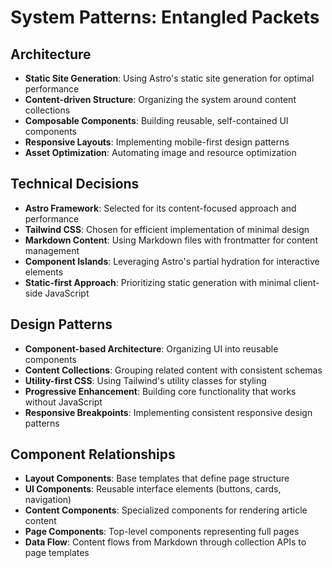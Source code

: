 # System Patterns: Entangled Packets

## Architecture
- **Static Site Generation**: Using Astro's static site generation for optimal performance
- **Content-driven Structure**: Organizing the system around content collections
- **Composable Components**: Building reusable, self-contained UI components
- **Responsive Layouts**: Implementing mobile-first design patterns
- **Asset Optimization**: Automating image and resource optimization

## Technical Decisions
- **Astro Framework**: Selected for its content-focused approach and performance
- **Tailwind CSS**: Chosen for efficient implementation of minimal design
- **Markdown Content**: Using Markdown files with frontmatter for content management
- **Component Islands**: Leveraging Astro's partial hydration for interactive elements
- **Static-first Approach**: Prioritizing static generation with minimal client-side JavaScript

## Design Patterns
- **Component-based Architecture**: Organizing UI into reusable components
- **Content Collections**: Grouping related content with consistent schemas
- **Utility-first CSS**: Using Tailwind's utility classes for styling
- **Progressive Enhancement**: Building core functionality that works without JavaScript
- **Responsive Breakpoints**: Implementing consistent responsive design patterns

## Component Relationships
- **Layout Components**: Base templates that define page structure
- **UI Components**: Reusable interface elements (buttons, cards, navigation)
- **Content Components**: Specialized components for rendering article content
- **Page Components**: Top-level components representing full pages
- **Data Flow**: Content flows from Markdown through collection APIs to page templates
